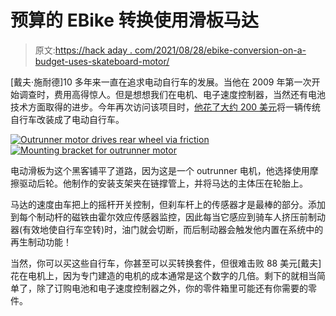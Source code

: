 # 预算的 EBike 转换使用滑板马达

> 原文:[https://hack aday . com/2021/08/28/ebike-conversion-on-a-budget-uses-skateboard-motor/](https://hackaday.com/2021/08/28/ebike-conversion-on-a-budget-uses-skateboard-motor/)

[戴夫·施耐德]10 多年来一直在追求电动自行车的发展。当他在 2009 年第一次开始调查时，费用高得惊人。但是想想我们在电机、电子速度控制器，当然还有电池技术方面取得的进步。今年再次访问该项目时，[他花了大约 200 美元](https://spectrum.ieee.org/electric-bike)将一辆传统自行车改装成了电动自行车。

[![Outrunner motor drives rear wheel via friction](../Images/0d1294e149874f9da27d959623740ecf.png)](https://hackaday.com/2021/08/28/ebike-conversion-on-a-budget-uses-skateboard-motor/easyebike2-outrunnger-motor-turns-rear-wheel/)[![Mounting bracket for outrunner motor](../Images/fecea20e0cf1e6203f5fbb1a7646c4c6.png)](https://hackaday.com/2021/08/28/ebike-conversion-on-a-budget-uses-skateboard-motor/easyebike1-mount-for-outrunner/)

电动滑板为这个黑客铺平了道路，因为这是一个 outrunner 电机，他选择使用摩擦驱动后轮。他制作的安装支架夹在链撑管上，并将马达的主体压在轮胎上。

马达的速度由车把上的摇杆开关控制，但刹车杆上的传感器才是最棒的部分。添加到每个制动杆的磁铁由霍尔效应传感器监控，因此每当它感应到骑车人挤压前制动器(有效地使自行车空转)时，油门就会切断，而后制动器会触发他内置在系统中的再生制动功能！

当然，你可以买这些自行车，你甚至可以买转换套件，但很难击败 88 美元[戴夫]花在电机上，因为专门建造的电机的成本通常是这个数字的几倍。剩下的就相当简单了，除了订购电池和电子速度控制器之外，你的零件箱里可能还有你需要的零件。